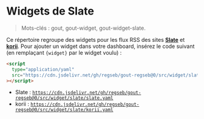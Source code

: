# Widgets de Slate

> Mots-clés : gout, gout-widget, gout-widget-slate.

Ce répertoire regroupe des widgets pour les flux RSS des sites
[**Slate**](https://www.slate.fr/) et [**korii**](https://korii.slate.fr/). Pour
ajouter un widget dans votre dashboard, insérez le code suivant (en remplaçant
`{widget}` par le widget voulu) :

```html
<script
  type="application/yaml"
  src="https://cdn.jsdelivr.net/gh/regseb/gout-regseb@0/src/widget/slate/{widget}.yaml"
></script>
```

- Slate :
  [`https://cdn.jsdelivr.net/gh/regseb/gout-regseb@0/src/widget/slate/slate.yaml`](https://cdn.jsdelivr.net/gh/regseb/gout-regseb@0/src/widget/slate/slate.yaml)
- korii :
  [`https://cdn.jsdelivr.net/gh/regseb/gout-regseb@0/src/widget/slate/korii.yaml`](https://cdn.jsdelivr.net/gh/regseb/gout-regseb@0/src/widget/slate/korii.yaml)

